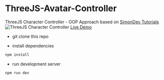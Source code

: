 # ThreeJS-Avatar-Controller
ThreeJS Character Controller -  OOP Approach based on [SimonDev Tutorials](https://www.youtube.com/watch?v=EkPfhzIbp2g)
![ThreeJS Character Controller](https://repository-images.githubusercontent.com/454737605/b3e6e3c7-5ec6-4c83-93e9-109109579b9c)
[Live Demo](https://three-js-avatar-controller.vercel.app/)

- git clone this repo

- install dependencies
```bash
npm install
```
- run development server
```bash
npm run dev
```

